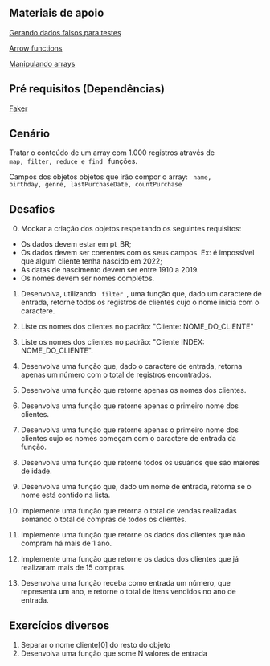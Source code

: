 ## Materiais de apoio
[Gerando dados falsos para testes](https://www.youtube.com/watch?v=hmDcbsrmzF4)

[Arrow functions](https://www.youtube.com/watch?v=ihWA4tri1Fc)

[Manipulando arrays](https://www.youtube.com/watch?v=MXmChiKN4Q4)


## Pré requisitos (Dependências)

[Faker](https://fakerjs.dev/guide/)

## Cenário

Tratar o conteúdo de um array com 1.000 registros através de <code> map, filter, reduce e find </code> funções.

Campos dos objetos objetos que irão compor o array: <code> name, birthday, genre, lastPurchaseDate, countPurchase </code>

## Desafios

0. Mockar a criação dos objetos respeitando os seguintes requisitos:
- Os dados devem estar em pt_BR;
- Os dados devem ser coerentes com os seus campos. Ex: é impossível que algum cliente tenha nascido em 2022;
- As datas de nascimento devem ser entre 1910 a 2019.
- Os nomes devem ser nomes completos.

1. Desenvolva, utilizando <code> filter </code>, uma função que, dado um caractere de entrada, retorne todos os registros de clientes cujo o nome inicia com o caractere.

2. Liste os nomes dos clientes no padrão: "Cliente: NOME_DO_CLIENTE"

3. Liste os nomes dos clientes no padrão: "Cliente INDEX: NOME_DO_CLIENTE".

4. Desenvolva uma função que, dado o caractere de entrada, retorna apenas um número com o total de registros encontrados.

5. Desenvolva uma função que retorne apenas os nomes dos clientes.

6. Desenvolva uma função que retorne apenas o primeiro nome dos clientes.

7. Desenvolva uma função que retorne apenas o primeiro nome dos clientes cujo os nomes começam com o caractere de entrada da função.

8. Desenvolva uma função que retorne todos os usuários que são maiores de idade.

9. Desenvolva uma função que, dado um nome de entrada, retorna se o nome está contido na lista.

10. Implemente uma função que retorna o total de vendas realizadas somando o total de compras de todos os clientes.

11. Implemente uma função que retorne os dados dos clientes que não compram há mais de 1 ano.

12. Implemente uma função que retorne os dados dos clientes que já realizaram mais de 15 compras.

13. Desenvolva uma função receba como entrada um número, que representa um ano, e retorne o total de itens vendidos no ano de entrada.


## Exercícios diversos

1. Separar o nome cliente[0] do resto do objeto
2. Desenvolva uma função que some N valores de entrada
